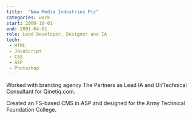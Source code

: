 ```yaml
---
title:  "New Media Industries Plc"
categories: work
start: 2000-10-01
end: 2001-04-01
role: Lead Developer, Designer and IA
tech: 
 - HTML
 - JavaScript
 - CSS
 - ASP
 - Photoshop
---
```


Worked with branding agency The Partners as Lead IA and UI/Technical Consultant for Qinetiq.com. 

Created an FS-based CMS in ASP and designed for the Army Technical Foundation College.